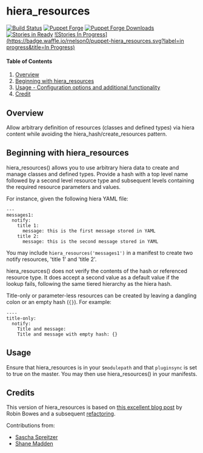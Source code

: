 # hiera_resources

[![Build Status](https://travis-ci.org/rnelson0/puppet-hiera_resources.png?branch=master)](https://travis-ci.org/rnelson0/puppet-hiera_resources)
[![Puppet Forge](http://img.shields.io/puppetforge/v/rnelson0/hiera_resources.svg)](https://forge.puppetlabs.com/rnelson0/hiera_resources)
[![Puppet Forge Downloads](http://img.shields.io/puppetforge/dt/rnelson0/hiera_resources.svg)](https://forge.puppetlabs.com/rnelson0/hiera_resources)
[![Stories in Ready](https://badge.waffle.io/rnelson0/puppet-hiera_resources.svg?label=ready&title=Ready)](http://waffle.io/rnelson0/puppet-modules)
[![Stories In Progress](https://badge.waffle.io/rnelson0/puppet-hiera_resources.svg?label=in progress&title=In Progress)](http://waffle.io/rnelson0/puppet-modules)

#### Table of Contents

1. [Overview](#overview)
2. [Beginning with hiera_resources](#beginning-with-hiera_resources)
3. [Usage - Configuration options and additional functionality](#usage)
4. [Credit](#credit)

## Overview

Allow arbitrary definition of resources (classes and defined types) via hiera content while avoiding the hiera_hash/create_resources pattern.

## Beginning with hiera_resources

hiera_resources() allows you to use arbitrary hiera data to create and manage
classes and defined types. Provide a hash with a top level name followed by
a second level resource type and subsequent levels containing the required
resource parameters and values.

For instance, given the following hiera YAML file:

    ---
    messages1:
      notify:
        title 1:
          message: this is the first message stored in YAML
        title 2:
          message: this is the second message stored in YAML

You may include `hiera_resources('messages1')` in a manifest to create two
notify resources, 'title 1' and 'title 2'.

hiera_resources() does not verify the contents of the hash or referenced
resource type. It does accept a second value as a default value if the lookup
fails, following the same tiered hierarchy as the hiera hash.

Title-only or parameter-less resources can be created by leaving a dangling colon or an empty hash (`{}`). For example:

    ----
    title-only:
      notify:
        Title and message:
        Title and message with empty hash: {}

## Usage

Ensure that hiera_resources is in your `$modulepath` and that `pluginsync` is
set to true on the master. You may then use hiera_resources() in your
manifests.

## Credits

This version of hiera_resources is based on
[this excellent blog post](http://blog.yo61.com/assigning-resources-to-nodes-with-hiera-in-puppet/)
by Robin Bowes and a subsequent
[refactoring](https://github.com/reliantsecurity/hiera-resources).

Contributions from:

* [Sascha Spreitzer](https://github.com/sspreitzer)
* [Shane Madden](https://github.com/shanemadden)
